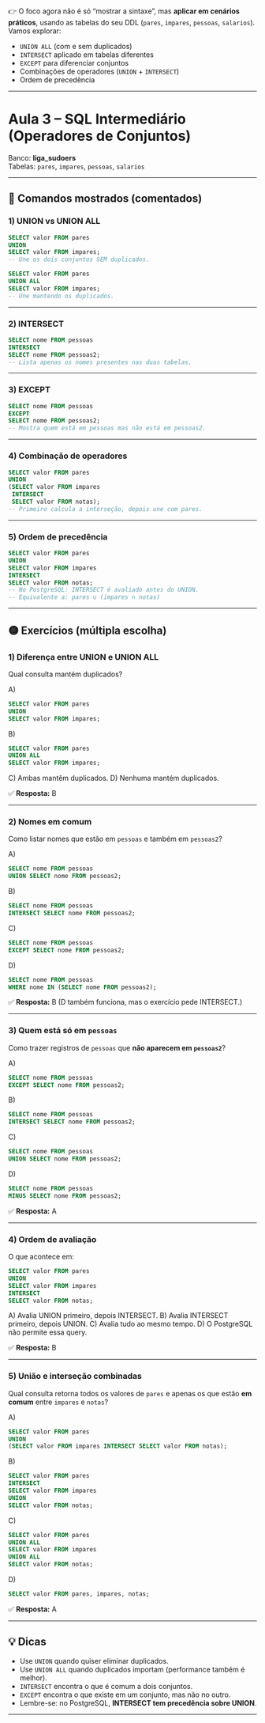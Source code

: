 👉 O foco agora não é só “mostrar a sintaxe”, mas **aplicar em cenários práticos**, usando as tabelas do seu DDL (`pares`, `impares`, `pessoas`, `salarios`).
Vamos explorar:

* `UNION ALL` (com e sem duplicados)
* `INTERSECT` aplicado em tabelas diferentes
* `EXCEPT` para diferenciar conjuntos
* Combinações de operadores (`UNION` + `INTERSECT`)
* Ordem de precedência

---

# Aula 3 – SQL Intermediário (Operadores de Conjuntos)

Banco: **liga_sudoers**  
Tabelas: `pares`, `impares`, `pessoas`, `salarios`

---

## 🔧 Comandos mostrados (comentados)

### 1) UNION vs UNION ALL
```sql
SELECT valor FROM pares
UNION
SELECT valor FROM impares;
-- Une os dois conjuntos SEM duplicados.

SELECT valor FROM pares
UNION ALL
SELECT valor FROM impares;
-- Une mantendo os duplicados.
````

---

### 2) INTERSECT

```sql
SELECT nome FROM pessoas
INTERSECT
SELECT nome FROM pessoas2;
-- Lista apenas os nomes presentes nas duas tabelas.
```

---

### 3) EXCEPT

```sql
SELECT nome FROM pessoas
EXCEPT
SELECT nome FROM pessoas2;
-- Mostra quem está em pessoas mas não está em pessoas2.
```

---

### 4) Combinação de operadores

```sql
SELECT valor FROM pares
UNION
(SELECT valor FROM impares
 INTERSECT
 SELECT valor FROM notas);
-- Primeiro calcula a interseção, depois une com pares.
```

---

### 5) Ordem de precedência

```sql
SELECT valor FROM pares
UNION
SELECT valor FROM impares
INTERSECT
SELECT valor FROM notas;
-- No PostgreSQL: INTERSECT é avaliado antes do UNION.
-- Equivalente a: pares ∪ (impares ∩ notas)
```

---

## 🟡 Exercícios (múltipla escolha)

### 1) Diferença entre UNION e UNION ALL

Qual consulta mantém duplicados?

A)

```sql
SELECT valor FROM pares
UNION
SELECT valor FROM impares;
```

B)

```sql
SELECT valor FROM pares
UNION ALL
SELECT valor FROM impares;
```

C) Ambas mantêm duplicados.
D) Nenhuma mantém duplicados.

✅ **Resposta:** B

---

### 2) Nomes em comum

Como listar nomes que estão em `pessoas` e também em `pessoas2`?

A)

```sql
SELECT nome FROM pessoas
UNION SELECT nome FROM pessoas2;
```

B)

```sql
SELECT nome FROM pessoas
INTERSECT SELECT nome FROM pessoas2;
```

C)

```sql
SELECT nome FROM pessoas
EXCEPT SELECT nome FROM pessoas2;
```

D)

```sql
SELECT nome FROM pessoas
WHERE nome IN (SELECT nome FROM pessoas2);
```

✅ **Resposta:** B
(D também funciona, mas o exercício pede INTERSECT.)

---

### 3) Quem está só em `pessoas`

Como trazer registros de `pessoas` que **não aparecem em `pessoas2`**?

A)

```sql
SELECT nome FROM pessoas
EXCEPT SELECT nome FROM pessoas2;
```

B)

```sql
SELECT nome FROM pessoas
INTERSECT SELECT nome FROM pessoas2;
```

C)

```sql
SELECT nome FROM pessoas
UNION SELECT nome FROM pessoas2;
```

D)

```sql
SELECT nome FROM pessoas
MINUS SELECT nome FROM pessoas2;
```

✅ **Resposta:** A

---

### 4) Ordem de avaliação

O que acontece em:

```sql
SELECT valor FROM pares
UNION
SELECT valor FROM impares
INTERSECT
SELECT valor FROM notas;
```

A) Avalia UNION primeiro, depois INTERSECT.
B) Avalia INTERSECT primeiro, depois UNION.
C) Avalia tudo ao mesmo tempo.
D) O PostgreSQL não permite essa query.

✅ **Resposta:** B

---

### 5) União e interseção combinadas

Qual consulta retorna todos os valores de `pares` e apenas os que estão **em comum** entre `impares` e `notas`?

A)

```sql
SELECT valor FROM pares
UNION
(SELECT valor FROM impares INTERSECT SELECT valor FROM notas);
```

B)

```sql
SELECT valor FROM pares
INTERSECT
SELECT valor FROM impares
UNION
SELECT valor FROM notas;
```

C)

```sql
SELECT valor FROM pares
UNION ALL
SELECT valor FROM impares
UNION ALL
SELECT valor FROM notas;
```

D)

```sql
SELECT valor FROM pares, impares, notas;
```

✅ **Resposta:** A

---

## 💡 Dicas

* Use `UNION` quando quiser eliminar duplicados.
* Use `UNION ALL` quando duplicados importam (performance também é melhor).
* `INTERSECT` encontra o que é comum a dois conjuntos.
* `EXCEPT` encontra o que existe em um conjunto, mas não no outro.
* Lembre-se: no PostgreSQL, **INTERSECT tem precedência sobre UNION**.

---
